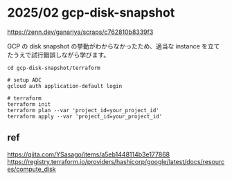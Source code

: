# 2025/02 gcp-disk-snapshot

https://zenn.dev/ganariya/scraps/c762810b8339f3

GCP の disk snapshot の挙動がわからなかったため、適当な instance を立てたうえで試行錯誤しながら学びます。

```
cd gcp-disk-snapshot/terraform

# setup ADC
gcloud auth application-default login

# terraform
terraform init
terraform plan --var 'project_id=your_project_id'
terraform apply --var 'project_id=your_project_id'
```

## ref

https://qiita.com/YSasago/items/a5eb1448114b3e177868
https://registry.terraform.io/providers/hashicorp/google/latest/docs/resources/compute_disk
